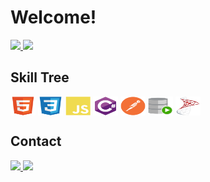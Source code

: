 # Welcome!

<!-- <div id="icons">
  <img src="https://img.shields.io/badge/HTML5-E34F26?style=for-the-badge&logo=html5&logoColor=white" />
  <img src="https://img.shields.io/badge/CSS3-1572B6?style=for-the-badge&logo=css3&logoColor=white" />
  <img src="https://img.shields.io/badge/Bootstrap-563D7C?style=for-the-badge&logo=bootstrap&logoColor=white" />
  <img src="https://img.shields.io/badge/JavaScript-F7DF1E?style=for-the-badge&logo=javascript&logoColor=black" />
  <img src="https://img.shields.io/badge/C%23-239120?style=for-the-badge&logo=c-sharp&logoColor=white" />
</div> -->

<div id="cards_status">
  <a href="https://github.com/cjramos-shift">
    <img height="180em" src="https://github-readme-stats.vercel.app/api?username=cjramos-shift&show_icons=true&theme=radical&include_all_commits=true&count_private=true"/>
    <img height="180em" src="https://github-readme-stats.vercel.app/api/top-langs/?username=cjramos-shift&layout=compact&langs_count=6&theme=radical"/>
  </a>
</div>

## Skill Tree

<div id="icons">
  <img align="center" height="30" width="40" src="https://raw.githubusercontent.com/devicons/devicon/master/icons/html5/html5-original.svg">
  <img align="center" height="30" width="40" src="https://raw.githubusercontent.com/devicons/devicon/master/icons/css3/css3-original.svg">
  <img align="center" height="30" width="40" src="https://raw.githubusercontent.com/devicons/devicon/master/icons/javascript/javascript-plain.svg">
  <img align="center" height="30" width="40" src="https://raw.githubusercontent.com/devicons/devicon/master/icons/csharp/csharp-original.svg">
  <img align="center" height="30" width="40" src="https://raw.githubusercontent.com/devicons/devicon/master/icons/postman/postman-original.svg">
  <img align="center" height="30" width="40" src="https://raw.githubusercontent.com/devicons/devicon/master/icons/sqldeveloper/sqldeveloper-original.svg">
  <img align="center" height="30" width="40" src="https://raw.githubusercontent.com/devicons/devicon/master/icons/microsoftsqlserver/microsoftsqlserver-original.svg">
</div>

## Contact

<div id="links">
  <a href = "mailto:ccjjccrr@yahoo.com" target="_blank">
    <img src="https://img.shields.io/badge/-E--mail-%2338bdae?style=for-the-badge&logo=email&logoColor=white">
  </a>
  <a href="https://www.linkedin.com/in/claudiojcramos"  target="_blank">
    <img src="https://img.shields.io/badge/-LinkedIn-%230077B5?style=for-the-badge&logo=linkedin&logoColor=white" />
  </a> 
</div>
  
<!--
**cjramos-shift/cjramos-shift** is a ✨ _special_ ✨ repository because its `README.md` (this file) appears on your GitHub profile.

Here are some ideas to get you started:

- 🔭 I’m currently working on ...
- 🌱 I’m currently learning ...
- 👯 I’m looking to collaborate on ...
- 🤔 I’m looking for help with ...
- 💬 Ask me about ...
- 📫 How to reach me: ...
- 😄 Pronouns: ...
- ⚡ Fun fact: ...
-->
